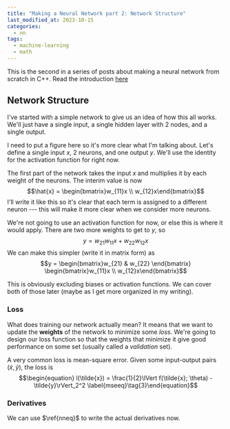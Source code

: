```yaml
---
title: "Making a Neural Network part 2: Network Structure"
last_modified_at: 2023-10-15
categories:
  - nn
tags:
  - machine-learning
  - math
---
```


This is the second in a series of posts about making a neural network from scratch in C++. Read the introduction [here](https://axmanmuscle.github.io/nn/making-a-neural-net-pt-1/)

## Network Structure 
I've started with a simple network to give us an idea of how this all works. We'll just have a single input, a single hidden layer with 2 nodes, and a single output.

I need to put a figure here so it's more clear what I'm talking about. Let's define a single input $x$, 2 neurons, and one output $y$. We'll use the identity for the activation function for right now. 

The first part of the network takes the input $x$ and multiplies it by each weight of the neurons. The interim value is now $$\hat{x} = \begin{bmatrix}w_{11}x \\ w_{12}x\end{bmatrix}$$ I'll write it like this so it's clear that each term is assigned to a different neuron --- this will make it more clear when we consider more neurons. 

We're not going to use an activation function for now, or else this is where it would apply. There are two more weights to get to $y$, so 
$$\begin{equation} \label{nneq}\tag{2} y = w_{21}w_{11}x + w_{22}w_{12}x\end{equation}$$
We can make this simpler (write it in matrix form) as
$$y = \begin{bmatrix}w_{21} & w_{22} \end{bmatrix}
\begin{bmatrix}w_{11}x \\ w_{12}x\end{bmatrix}$$

This is obviously excluding biases or activation functions. We can cover both of those later (maybe as I get more organized in my writing). 

### Loss
What does training our network actually mean? It means that we want to update the __weights__ of the network to minimize some *loss*. We're going to design our loss function so that the weights that minimize it give good performance on some set (usually called a _validation_ set).

A very common loss is mean-square error. Given some input-output pairs $(\tilde{x}, \tilde{y})$, the loss is
$$\begin{equation} l(\tilde{x}) = \frac{1}{2}\lVert f(\tilde{x}; \theta) - \tilde{y}\rVert_2^2 \label{mseeq}\tag{3}\end{equation}$$

### Derivatives
We can use $\ref{nneq}$ to write the actual derivatives now. 